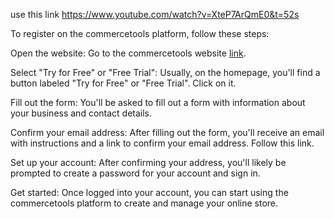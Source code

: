 use this link
https://www.youtube.com/watch?v=XteP7ArQmE0&t=52s

To register on the commercetools platform, follow these steps:

Open the website: Go to the commercetools website [link](https://commercetools.com/).

Select "Try for Free" or "Free Trial": Usually, on the homepage, you'll find a button labeled "Try for Free" or "Free Trial". Click on it.

Fill out the form: You'll be asked to fill out a form with information about your business and contact details.

Confirm your email address: After filling out the form, you'll receive an email with instructions and a link to confirm your email address. Follow this link.

Set up your account: After confirming your address, you'll likely be prompted to create a password for your account and sign in.

Get started: Once logged into your account, you can start using the commercetools platform to create and manage your online store.

